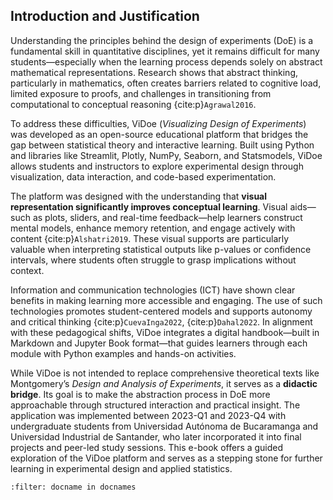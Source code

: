 <a name="00-ViDoe-Introduction"></a>
## Introduction and Justification

Understanding the principles behind the design of experiments (DoE) is a fundamental skill in quantitative disciplines, yet it remains difficult for many students—especially when the learning process depends solely on abstract mathematical representations. Research shows that abstract thinking, particularly in mathematics, often creates barriers related to cognitive load, limited exposure to proofs, and challenges in transitioning from computational to conceptual reasoning {cite:p}`Agrawal2016`.

To address these difficulties, ViDoe (*Visualizing Design of Experiments*) was developed as an open-source educational platform that bridges the gap between statistical theory and interactive learning. Built using Python and libraries like Streamlit, Plotly, NumPy, Seaborn, and Statsmodels, ViDoe allows students and instructors to explore experimental design through visualization, data interaction, and code-based experimentation.

The platform was designed with the understanding that **visual representation significantly improves conceptual learning**. Visual aids—such as plots, sliders, and real-time feedback—help learners construct mental models, enhance memory retention, and engage actively with content {cite:p}`Alshatri2019`. These visual supports are particularly valuable when interpreting statistical outputs like p-values or confidence intervals, where students often struggle to grasp implications without context.

Information and communication technologies (ICT) have shown clear benefits in making learning more accessible and engaging. The use of such technologies promotes student-centered models and supports autonomy and critical thinking {cite:p}`CuevaInga2022`, {cite:p}`Dahal2022`. In alignment with these pedagogical shifts, ViDoe integrates a digital handbook—built in Markdown and Jupyter Book format—that guides learners through each module with Python examples and hands-on activities.

While ViDoe is not intended to replace comprehensive theoretical texts like Montgomery’s *Design and Analysis of Experiments*, it serves as a **didactic bridge**. Its goal is to make the abstraction process in DoE more approachable through structured interaction and practical insight. The application was implemented between 2023-Q1 and 2023-Q4 with undergraduate students from Universidad Autónoma de Bucaramanga and Universidad Industrial de Santander, who later incorporated it into final projects and peer-led study sessions. This e-book offers a guided exploration of the ViDoe platform and serves as a stepping stone for further learning in experimental design and applied statistics.

```{bibliography}
:filter: docname in docnames
```

